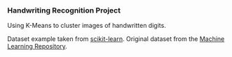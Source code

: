### Handwriting Recognition Project

Using K-Means to cluster images of handwritten digits.

Dataset example taken from [scikit-learn](https://scikit-learn.org/stable/index.html).
Original dataset from the [Machine Learning Repository](http://archive.ics.uci.edu/ml/datasets/Optical+Recognition+of+Handwritten+Digits).
